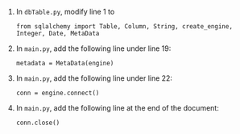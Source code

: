 1. In `dbTable.py`, modify line 1 to
   
   `from sqlalchemy import Table, Column, String, create_engine, Integer, Date, MetaData`

2. In `main.py`, add the following line under line 19:

    `metadata = MetaData(engine)`

3. In `main.py`, add the following line under line 22:

    `conn = engine.connect()`

4. In `main.py`, add the following line at the end of the document:

    `conn.close()`